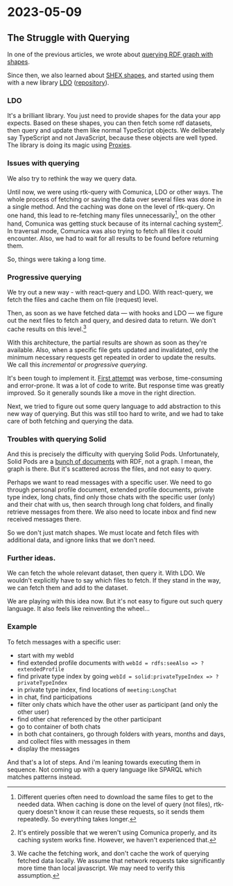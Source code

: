 # 2023-05-09

## The Struggle with Querying

In one of the previous articles, we wrote about [querying RDF graph with shapes](../../season-1/my-profile.md#better-way).

Since then, we also learned about [SHEX shapes](https://shex.io/), and started using them with a new library [LDO](https://www.npmjs.com/package/ldo) ([repository](https://github.com/o-development/ldo)).

### LDO

It's a brilliant library. You just need to provide shapes for the data your app expects. Based on these shapes, you can then fetch some rdf datasets, then query and update them like normal TypeScript objects. We deliberately say TypeScript and not JavaScript, because these objects are well typed. The library is doing its magic using [Proxies](https://developer.mozilla.org/en-US/docs/Web/JavaScript/Reference/Global_Objects/Proxy).

### Issues with querying

We also try to rethink the way we query data.

Until now, we were using rtk-query with Comunica, LDO or other ways. The whole process of fetching or saving the data over several files was done in a single method. And the caching was done on the level of rtk-query. On one hand, this lead to re-fetching many files unnecessarily[^re-fetching], on the other hand, Comunica was getting stuck because of its internal caching system[^comunica-caching]. In traversal mode, Comunica was also trying to fetch all files it could encounter. Also, we had to wait for all results to be found before returning them.

[^re-fetching]: Different queries often need to download the same files to get to the needed data. When caching is done on the level of query (not files), rtk-query doesn't know it can reuse these requests, so it sends them repeatedly. So everything takes longer.

[^comunica-caching]: It's entirely possible that we weren't using Comunica properly, and its caching system works fine. However, we haven't experienced that.

So, things were taking a long time.

### Progressive querying

We try out a new way - with react-query and LDO. With react-query, we fetch the files and cache them on file (request) level.

Then, as soon as we have fetched data &mdash; with hooks and LDO &mdash; we figure out the next files to fetch and query, and desired data to return. We don't cache results on this level.[^caching-local-work]

[^caching-local-work]: We cache the fetching work, and don't cache the work of querying fetched data locally. We assume that network requests take significantly more time than local javascript. We may need to verify this assumption.

With this architecture, the partial results are shown as soon as they're available. Also, when a specific file gets updated and invalidated, only the minimum necessary requests get repeated in order to update the results. We call this _incremental_ or _progressive querying_.

It's been tough to implement it. [First attempt](https://github.com/OpenHospitalityNetwork/sleepy-bike-solid/commit/50fcd89b8d0f096c7c0e8b517061fd0445d43d46) was verbose, time-consuming and error-prone. It was a lot of code to write. But response time was greatly improved. So it generally sounds like a move in the right direction.

Next, we tried to figure out some query language to add abstraction to this new way of querying. But this was still too hard to write, and we had to take care of both fetching and querying the data.

### Troubles with querying Solid

And this is precisely the difficulty with querying Solid Pods. Unfortunately, Solid Pods are a [bunch of documents](https://ruben.verborgh.org/blog/2022/12/30/lets-talk-about-pods/) with RDF, not a graph. I mean, the graph is there. But it's scattered across the files, and not easy to query.

Perhaps we want to read messages with a specific user. We need to go through personal profile document, extended profile documents, private type index, long chats, find only those chats with the specific user (only) and their chat with us, then search through long chat folders, and finally retrieve messages from there. We also need to locate inbox and find new received messages there.

So we don't just match shapes. We must locate and fetch files with additional data, and ignore links that we don't need.

### Further ideas.

We can fetch the whole relevant dataset, then query it. With LDO. We wouldn't explicitly have to say which files to fetch. If they stand in the way, we can fetch them and add to the dataset.

We are playing with this idea now. But it's not easy to figure out such query language. It also feels like reinventing the wheel...

### Example

To fetch messages with a specific user:

- start with my webId
- find extended profile documents with `webId = rdfs:seeAlso => ?extendedProfile`
- find private type index by going `webId = solid:privateTypeIndex => ?privateTypeIndex`
- in private type index, find locations of `meeting:LongChat`
- in chat, find participations
- filter only chats which have the other user as participant (and only the other user)
- find other chat referenced by the other participant
- go to container of both chats
- in both chat containers, go through folders with years, months and days, and collect files with messages in them
- display the messages

And that's a lot of steps. And i'm leaning towards executing them in sequence. Not coming up with a query language like SPARQL which matches patterns instead.

